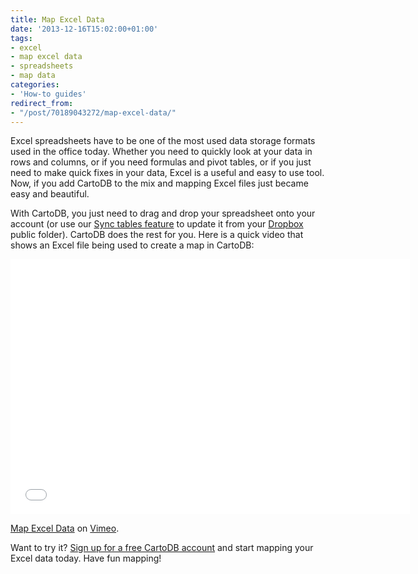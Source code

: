 ```yaml
---
title: Map Excel Data
date: '2013-12-16T15:02:00+01:00'
tags:
- excel
- map excel data
- spreadsheets
- map data
categories:
- 'How-to guides'
redirect_from:
- "/post/70189043272/map-excel-data/"
---
```


Excel spreadsheets have to be one of the most used data storage formats used in the office today. Whether you need to quickly look at your data in rows and columns, or if you need formulas and pivot tables, or if you just need to make quick fixes in your data, Excel is a useful and easy to use tool. Now, if you add CartoDB to the mix and mapping Excel files just became easy and beautiful.

With CartoDB, you just need to drag and drop your spreadsheet onto your account (or use our <a href="http://blog.cartodb.com/post/65639747344/create-real-time-maps-from-data-anywhere-on-the-web">Sync tables feature</a> to update it from your <a href="http://blog.cartodb.com/post/57711557654/a-step-forward-for-a-full-cloud-mapping-environment">Dropbox</a> public folder). CartoDB does the rest for you. Here is a quick video that shows an Excel file being used to create a map in CartoDB:

<iframe frameborder="0" height="408" src="//player.vimeo.com/video/77289264?title=0&amp;byline=0&amp;portrait=0" width="639"></iframe>

<a href="http://vimeo.com/77289264">Map Excel Data</a> on <a href="https://vimeo.com">Vimeo</a>.

Want to try it? <a href="http://www.cartodb.com">Sign up for a free CartoDB account</a> and start mapping your Excel data today. Have fun mapping!
